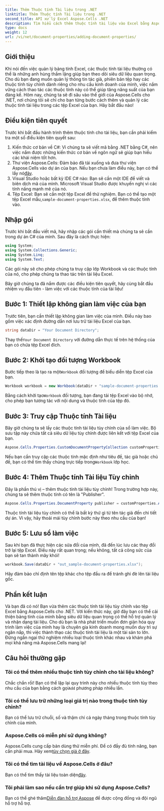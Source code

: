 ```yaml
---
title: Thêm Thuộc tính Tài liệu trong .NET
linktitle: Thêm Thuộc tính Tài liệu trong .NET
second_title: API xử lý Excel Aspose.Cells .NET
description: Tìm hiểu cách thêm thuộc tính tài liệu vào Excel bằng Aspose.Cells cho .NET với hướng dẫn từng bước chi tiết này.
type: docs
weight: 12
url: /vi/net/document-properties/adding-document-properties/
---
```

## Giới thiệu
Khi nói đến việc quản lý bảng tính Excel, các thuộc tính tài liệu thường có thể là những anh hùng thầm lặng giúp bạn theo dõi siêu dữ liệu quan trọng. Cho dù bạn đang muốn quản lý thông tin tác giả, phiên bản tệp hay các thuộc tính tùy chỉnh dành riêng cho nhu cầu kinh doanh của mình, việc nắm vững cách thao tác các thuộc tính này có thể giúp tăng năng suất của bạn đáng kể. Hôm nay, chúng ta sẽ đi sâu vào thế giới của Aspose.Cells cho .NET, nơi chúng tôi sẽ chỉ cho bạn từng bước cách thêm và quản lý các thuộc tính tài liệu trong các tệp Excel của bạn. Hãy bắt đầu nào!
## Điều kiện tiên quyết
Trước khi bắt đầu hành trình thêm thuộc tính cho tài liệu, bạn cần phải kiểm tra một số điều kiện tiên quyết sau:
1. Kiến thức cơ bản về C#: Vì chúng ta sẽ viết mã bằng .NET bằng C#, nên việc nắm được những kiến thức cơ bản về ngôn ngữ sẽ giúp bạn hiểu các khái niệm tốt hơn.
2.  Thư viện Aspose.Cells: Đảm bảo đã tải xuống và đưa thư viện Aspose.Cells vào dự án của bạn. Nếu bạn chưa làm điều này, bạn có thể lấy nó[đây](https://releases.aspose.com/cells/net/).
3. Visual Studio hoặc bất kỳ IDE C# nào: Bạn sẽ cần một IDE để viết và biên dịch mã của mình. Microsoft Visual Studio được khuyến nghị vì các tính năng mạnh mẽ của nó.
4.  Tệp Excel: Bạn sẽ cần một tệp Excel để thử nghiệm. Bạn có thể tạo một tệp Excel mẫu,`sample-document-properties.xlsx`, để thêm thuộc tính vào.
## Nhập gói
Trước khi bắt đầu viết mã, hãy nhập các gói cần thiết mà chúng ta sẽ cần trong dự án C# của mình. Sau đây là cách thực hiện:
```csharp
using System;
using System.Collections.Generic;
using System.Linq;
using System.Text;
```
Các gói này sẽ cho phép chúng ta truy cập lớp Workbook và các thuộc tính của nó, cho phép chúng ta thao tác trên tài liệu Excel.

Bây giờ chúng ta đã nắm được các điều kiện tiên quyết, hãy cùng bắt đầu nhiệm vụ đầu tiên - làm việc với các thuộc tính của tài liệu!
## Bước 1: Thiết lập không gian làm việc của bạn
Trước tiên, bạn cần thiết lập không gian làm việc của mình. Điều này bao gồm việc xác định đường dẫn nơi lưu trữ tài liệu Excel của bạn.
```csharp
string dataDir = "Your Document Directory";
```
 Thay thế`Your Document Directory` với đường dẫn thực tế trên hệ thống của bạn có chứa tệp Excel đích.
## Bước 2: Khởi tạo đối tượng Workbook
 Bước tiếp theo là tạo ra một`Workbook` đối tượng để biểu diễn tệp Excel của bạn.
```csharp
Workbook workbook = new Workbook(dataDir + "sample-document-properties.xlsx");
```
 Bằng cách khởi tạo`Workbook` đối tượng, bạn đang tải tệp Excel vào bộ nhớ, cho phép bạn tương tác với nội dung và thuộc tính của tệp đó.
## Bước 3: Truy cập Thuộc tính Tài liệu
Bây giờ chúng ta sẽ lấy các thuộc tính tài liệu tùy chỉnh của sổ làm việc. Bộ sưu tập này chứa tất cả siêu dữ liệu tùy chỉnh được liên kết với tệp Excel của bạn.
```csharp
Aspose.Cells.Properties.CustomDocumentPropertyCollection customProperties = workbook.Worksheets.CustomDocumentProperties;
```
 Nếu bạn cần truy cập các thuộc tính mặc định như tiêu đề, tác giả hoặc chủ đề, bạn có thể tìm thấy chúng trực tiếp trong`Workbook` lớp học.
## Bước 4: Thêm Thuộc tính Tài liệu Tùy chỉnh
Đây là phần thú vị – thêm thuộc tính tài liệu tùy chỉnh! Trong trường hợp này, chúng ta sẽ thêm thuộc tính có tên là "Publisher".
```csharp
Aspose.Cells.Properties.DocumentProperty publisher = customProperties.Add("Publisher", "Aspose");
```
Thuộc tính tài liệu tùy chỉnh có thể là bất kỳ thứ gì từ tên tác giả đến chi tiết dự án. Vì vậy, hãy thoải mái tùy chỉnh bước này theo nhu cầu của bạn!
## Bước 5: Lưu sổ làm việc
Sau khi bạn đã thực hiện các sửa đổi của mình, đã đến lúc lưu các thay đổi trở lại tệp Excel. Điều này rất quan trọng; nếu không, tất cả công sức của bạn sẽ tan thành mây khói!
```csharp
workbook.Save(dataDir + "out_sample-document-properties.xlsx");
```
Hãy đảm bảo chỉ định tên tệp khác cho tệp đầu ra để tránh ghi đè lên tài liệu gốc.

## Phần kết luận
Và bạn đã có nó! Bạn vừa thêm các thuộc tính tài liệu tùy chỉnh vào tệp Excel bằng Aspose.Cells cho .NET. Với kiến thức này, giờ đây bạn có thể cải thiện bảng tính của mình bằng siêu dữ liệu quan trọng có thể hỗ trợ quản lý và nhận dạng tài liệu. Cho dù bạn là nhà phát triển muốn đơn giản hóa quy trình làm việc của mình hay là chuyên gia kinh doanh mong muốn duy trì sự ngăn nắp, thì việc thành thạo các thuộc tính tài liệu là một tài sản to lớn. 
Đừng ngần ngại thử nghiệm nhiều loại thuộc tính khác nhau và khám phá mọi khả năng mà Aspose.Cells mang lại!
## Câu hỏi thường gặp
### Tôi có thể thêm nhiều thuộc tính tùy chỉnh cho tài liệu không?
 Chắc chắn rồi! Bạn có thể lặp lại quy trình này cho nhiều thuộc tính tùy theo nhu cầu của bạn bằng cách gọi`Add` phương pháp nhiều lần.
### Tôi có thể lưu trữ những loại giá trị nào trong thuộc tính tùy chỉnh?
Bạn có thể lưu trữ chuỗi, số và thậm chí cả ngày tháng trong thuộc tính tùy chỉnh của mình.
### Aspose.Cells có miễn phí sử dụng không?
 Aspose.Cells cung cấp bản dùng thử miễn phí. Để có đầy đủ tính năng, bạn cần phải mua. Hãy xem[tùy chọn giá ở đây](https://purchase.aspose.com/buy).
### Tôi có thể tìm tài liệu về Aspose.Cells ở đâu?
 Bạn có thể tìm thấy tài liệu toàn diện[đây](https://reference.aspose.com/cells/net/).
### Tôi phải làm sao nếu cần trợ giúp khi sử dụng Aspose.Cells?
 Bạn có thể ghé thăm[Diễn đàn hỗ trợ Aspose](https://forum.aspose.com/c/cells/9) để được cộng đồng và đội ngũ hỗ trợ hỗ trợ.